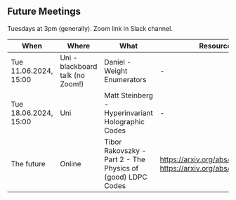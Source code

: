 ## Future Meetings

Tuesdays at 3pm (generally). Zoom link in Slack channel.

| When                  | Where                            | What                                                        | Resources                                                          |
|-----------------------|----------------------------------|-------------------------------------------------------------|--------------------------------------------------------------------|
| Tue 11.06.2024, 15:00 | Uni - blackboard talk (no Zoom!) | Daniel - Weight Enumerators                                 | -                                                                  |
| Tue 18.06.2024, 15:00 | Uni                              | Matt Steinberg - Hyperinvariant Holographic Codes           | -                                                                  |
| The future            | Online                           | Tibor Rakovszky - Part 2 - The Physics of (good) LDPC Codes | https://arxiv.org/abs/2310.16032, https://arxiv.org/abs/2402.16831 |
